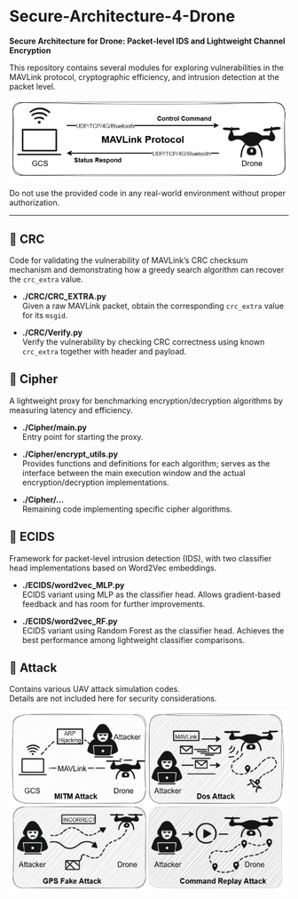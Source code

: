 # Secure-Architecture-4-Drone

**Secure Architecture for Drone: Packet-level IDS and Lightweight Channel Encryption**

This repository contains several modules for exploring vulnerabilities in the MAVLink protocol, cryptographic efficiency, and intrusion detection at the packet level. 

![D2G communication](./figure/D2G.png)

Do not use the provided code in any real-world environment without proper authorization.

---

## 📂 CRC
Code for validating the vulnerability of MAVLink’s CRC checksum mechanism and demonstrating how a greedy search algorithm can recover the `crc_extra` value.

- **./CRC/CRC_EXTRA.py**  
  Given a raw MAVLink packet, obtain the corresponding `crc_extra` value for its `msgid`.

- **./CRC/Verify.py**  
  Verify the vulnerability by checking CRC correctness using known `crc_extra` together with header and payload.

## 📂 Cipher
A lightweight proxy for benchmarking encryption/decryption algorithms by measuring latency and efficiency.

- **./Cipher/main.py**  
  Entry point for starting the proxy.

- **./Cipher/encrypt_utils.py**  
  Provides functions and definitions for each algorithm; serves as the interface between the main execution window and the actual encryption/decryption implementations.

- **./Cipher/...**  
  Remaining code implementing specific cipher algorithms.

## 📂 ECIDS
Framework for packet-level intrusion detection (IDS), with two classifier head implementations based on Word2Vec embeddings.

- **./ECIDS/word2vec_MLP.py**  
  ECIDS variant using MLP as the classifier head. Allows gradient-based feedback and has room for further improvements.

- **./ECIDS/word2vec_RF.py**  
  ECIDS variant using Random Forest as the classifier head. Achieves the best performance among lightweight classifier comparisons.

## 📂 Attack
Contains various UAV attack simulation codes.  
Details are not included here for security considerations.

![D2G communication](./figure/Attacks.png)
